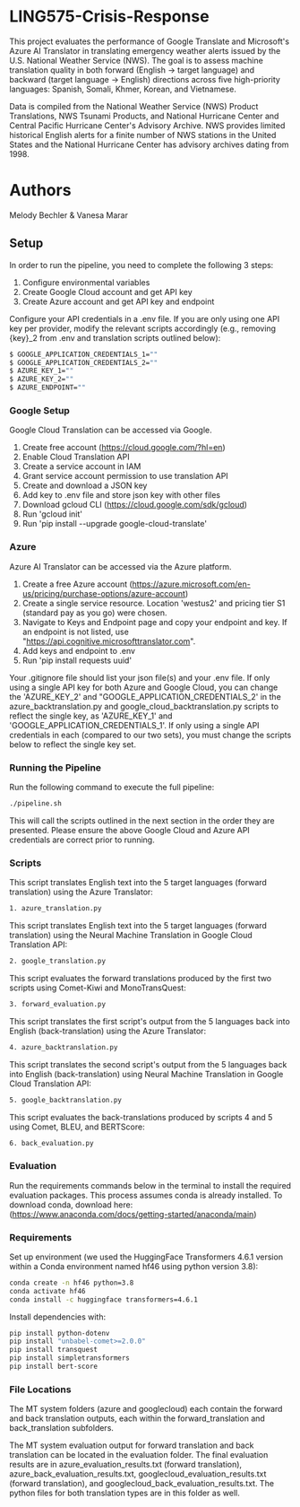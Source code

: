 # LING575-Crisis-Response

This project evaluates the performance of Google Translate and Microsoft's Azure AI Translator in translating emergency weather alerts issued by the U.S. National Weather Service (NWS). The goal is to assess machine translation quality in both forward (English → target language) and backward (target language → English) directions across five high-priority languages: Spanish, Somali, Khmer, Korean, and Vietnamese.

Data is compiled from the National Weather Service (NWS) Product Translations, NWS Tsunami Products, and National Hurricane Center and Central Pacific Hurricane Center's Advisory Archive. NWS provides limited historical English alerts for a finite number of NWS stations in the United States and the National Hurricane Center has advisory archives dating from 1998. 

# Authors 

Melody Bechler & Vanesa Marar

## Setup

In order to run the pipeline, you need to complete the following 3 steps:
1. Configure environmental variables
2. Create Google Cloud account and get API key
3. Create Azure account and get API key and endpoint

Configure your API credentials in a .env file. If you are only using one API key per provider, modify the relevant scripts accordingly (e.g., removing {key}_2 from .env and translation scripts outlined below):

```bash
$ GOOGLE_APPLICATION_CREDENTIALS_1=""
$ GOOGLE_APPLICATION_CREDENTIALS_2=""
$ AZURE_KEY_1=""
$ AZURE_KEY_2=""
$ AZURE_ENDPOINT=""
```


### Google Setup
Google Cloud Translation can be accessed via Google.

1. Create free account (https://cloud.google.com/?hl=en)
2. Enable Cloud Translation API
3. Create a service account in IAM
4. Grant service account permission to use translation API 
5. Create and download a JSON key
6. Add key to .env file and store json key with other files
7. Download gcloud CLI (https://cloud.google.com/sdk/gcloud)
8. Run 'gcloud init'
9. Run 'pip install --upgrade google-cloud-translate'


### Azure

Azure AI Translator can be accessed via the Azure platform.

1. Create a free Azure account (https://azure.microsoft.com/en-us/pricing/purchase-options/azure-account)
2. Create a single service resource. Location 'westus2' and pricing tier S1 (standard pay as you go) were chosen.
3. Navigate to Keys and Endpoint page and copy your endpoint and key. If an endpoint is not listed, use "https://api.cognitive.microsofttranslator.com".
4. Add keys and endpoint to .env
5. Run 'pip install requests uuid'


Your .gitignore file should list your json file(s) and your .env file. If only using a single API key for both Azure and Google Cloud, you can change the 'AZURE_KEY_2' and "GOOGLE_APPLICATION_CREDENTIALS_2' in the azure_backtranslation.py and google_cloud_backtranslation.py scripts to reflect the single key, as 'AZURE_KEY_1' and 'GOOGLE_APPLICATION_CREDENTIALS_1'. If only using a single API credentials in each (compared to our two sets), you must change the scripts below to reflect the single key set. 


### Running the Pipeline
Run the following command to execute the full pipeline:
```bash
./pipeline.sh
```
This will call the scripts outlined in the next section in the order they are presented.
Please ensure the above Google Cloud and Azure API credentials are correct prior to running.

### Scripts
This script translates English text into the 5 target languages (forward translation) using the Azure Translator:
```bash
1. azure_translation.py
```


This script translates English text into the 5 target languages (forward translation) using the Neural Machine Translation in Google Cloud Translation API:
```bash
2. google_translation.py
```

This script evaluates the forward translations produced by the first two scripts using Comet-Kiwi and MonoTransQuest:
```bash
3. forward_evaluation.py
```

This script translates the first script's output from the 5 languages back into English (back-translation) using the Azure Translator:
```bash
4. azure_backtranslation.py
```

This script translates the second script's output from the 5 languages back into English (back-translation) using Neural Machine Translation in Google Cloud Translation API:
```bash
5. google_backtranslation.py
```

This script evaluates the back-translations produced by scripts 4 and 5 using Comet, BLEU, and BERTScore:
```bash
6. back_evaluation.py
```



### Evaluation
Run the requirements commands below in the terminal to install the required evaluation packages. This process assumes conda is already installed. To download conda, download here: (https://www.anaconda.com/docs/getting-started/anaconda/main)


### Requirements
Set up environment (we used the HuggingFace Transformers 4.6.1 version within a Conda environment named hf46 using python version 3.8):
```bash
conda create -n hf46 python=3.8
conda activate hf46
conda install -c huggingface transformers=4.6.1
```

Install dependencies with:
```bash
pip install python-dotenv
pip install "unbabel-comet>=2.0.0" 
pip install transquest
pip install simpletransformers
pip install bert-score
```

### File Locations
The MT system folders (azure and googlecloud) each contain the forward and back translation outputs, each within the forward_translation and back_translation subfolders.

The MT system evaluation output for forward translation and back translation can be located in the evaluation folder. The final evaluation results are in azure_evaluation_results.txt (forward translation), azure_back_evaluation_results.txt, googlecloud_evaluation_results.txt (forward translation), and googlecloud_back_evaluation_results.txt. The python files for both translation types are in this folder as well.


